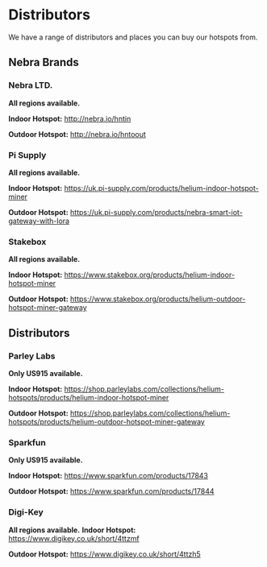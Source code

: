 # Distributors

We have a range of distributors and places you can buy our hotspots from.

## Nebra Brands

### Nebra LTD.
**All regions available.**

**Indoor Hotspot:** <http://nebra.io/hntin>

**Outdoor Hotspot:** <http://nebra.io/hntoout>

### Pi Supply
**All regions available.**

**Indoor Hotspot:** <https://uk.pi-supply.com/products/helium-indoor-hotspot-miner>

**Outdoor Hotspot:** <https://uk.pi-supply.com/products/nebra-smart-iot-gateway-with-lora>

### Stakebox
**All regions available.**

**Indoor Hotspot:** <https://www.stakebox.org/products/helium-indoor-hotspot-miner>

**Outdoor Hotspot:** <https://www.stakebox.org/products/helium-outdoor-hotspot-miner-gateway>

## Distributors

### Parley Labs
**Only US915 available.**

**Indoor Hotspot:** <https://shop.parleylabs.com/collections/helium-hotspots/products/helium-indoor-hotspot-miner>

**Outdoor Hotspot:** <https://shop.parleylabs.com/collections/helium-hotspots/products/helium-outdoor-hotspot-miner-gateway>

### Sparkfun
**Only US915 available.**

**Indoor Hotspot:** <https://www.sparkfun.com/products/17843>

**Outdoor Hotspot:** <https://www.sparkfun.com/products/17844>

### Digi-Key
**All regions available.**
**Indoor Hotspot:** <https://www.digikey.co.uk/short/4ttzmf>

**Outdoor Hotspot:** <https://www.digikey.co.uk/short/4ttzh5>
